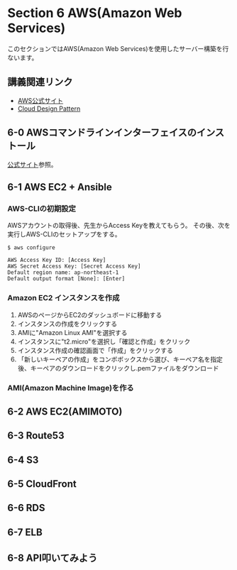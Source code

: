 # Section 6 AWS(Amazon Web Services)

このセクションではAWS(Amazon Web Services)を使用したサーバー構築を行ないます。

## 講義関連リンク

* [AWS公式サイト](http://aws.amazon.com/jp/)
* [Cloud Design Pattern](http://aws.clouddesignpattern.org/index.php/%E3%83%A1%E3%82%A4%E3%83%B3%E3%83%9A%E3%83%BC%E3%82%B8)

## 6-0 AWSコマンドラインインターフェイスのインストール

[公式サイト](http://aws.amazon.com/jp/cli/)参照。

## 6-1	AWS EC2 + Ansible

### AWS-CLIの初期設定
AWSアカウントの取得後、先生からAccess Keyを教えてもらう。
その後、次を実行しAWS-CLIのセットアップをする。
```console
$ aws configure

AWS Access Key ID: [Access Key]
AWS Secret Access Key: [Secret Access Key]
Default region name: ap-northeast-1
Default output format [None]: [Enter]
```

### Amazon EC2 インスタンスを作成
1. AWSのページからEC2のダッシュボードに移動する
2. インスタンスの作成をクリックする
3. AMIに"Amazon Linux AMI"を選択する
4. インスタンスに"t2.micro"を選択し「確認と作成」をクリック
5. インスタンス作成の確認画面で「作成」をクリックする
6. 「新しいキーペアの作成」をコンボボックスから選び、キーペア名を指定後、キーペアのダウンロードをクリックし.pemファイルをダウンロード

### AMI(Amazon Machine Image)を作る

## 6-2 AWS EC2(AMIMOTO)
## 6-3 Route53

## 6-4 S3

## 6-5 CloudFront

## 6-6 RDS

## 6-7 ELB

## 6-8 API叩いてみよう
